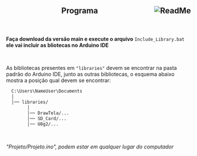 <header>
<h2> Programa 
  
<img src="https://img.shields.io/badge/READ%20ME-555555" alt="ReadMe" align="right"  width="q35">  
</h2>
</header>

**Faça download da versão main e execute o arquivo**  ```Include_Library.bat``` **ele vai incluir as bliotecas no Arduino IDE**

<br>

As bibliotecas presentes em ```"libraries"``` devem se encontrar na pasta padrão do Arduino IDE, junto as outras bibliotecas, o esquema abaixo mostra a posição qual devem se encontrar:

```txt
  C:\Users\NameUser\Documents
  │
  │── libraries/
        │
        │── DrawTela/...
        │── SD_Card/...
        │── U8g2/...

```

<br>

*"Projeto/Projeto.ino", podem estar em qualquer lugar do computador*
